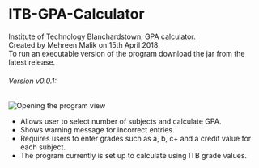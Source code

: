 # ITB-GPA-Calculator
Institute of Technology Blanchardstown, GPA calculator.
<br>
Created by Mehreen Malik on 15th April 2018. 
<br>
To run an executable version of the program download the jar from the latest release. 
<br>

###### Version v0.0.1:
![Opening the program view](https://raw.githubusercontent.com/MehreenMalik/ITB-GPA-Calculator/master/screenshots/input.png)
<br>
- Allows user to select number of subjects and calculate GPA. <br>
- Shows warning message for incorrect entries. <br>
- Requires users to enter grades such as a, b, c+ and a credit value for each subject. <br>
- The program currently is set up to calculate using ITB grade values. <br>